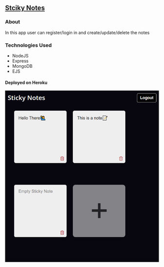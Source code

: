 ## [Stciky Notes](https://stickynotes-node-app.herokuapp.com)

### About
In this app user can register/login in and create/update/delete the notes

### Technologies Used
- NodeJS
- Express
- MongoDB
- EJS 
#### Deployed on Heroku


<center>
<img src="https://raw.githubusercontent.com/uday-kiran77/Sticky-notes/main/app%20screenshot.png"/>
</center>
